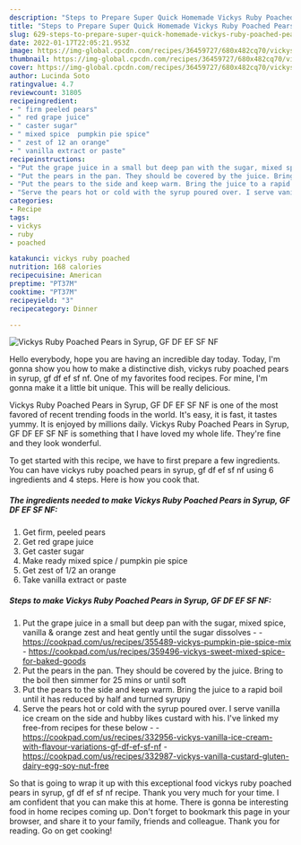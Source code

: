 ```yaml
---
description: "Steps to Prepare Super Quick Homemade Vickys Ruby Poached Pears in Syrup, GF DF EF SF NF"
title: "Steps to Prepare Super Quick Homemade Vickys Ruby Poached Pears in Syrup, GF DF EF SF NF"
slug: 629-steps-to-prepare-super-quick-homemade-vickys-ruby-poached-pears-in-syrup-gf-df-ef-sf-nf
date: 2022-01-17T22:05:21.953Z
image: https://img-global.cpcdn.com/recipes/36459727/680x482cq70/vickys-ruby-poached-pears-in-syrup-gf-df-ef-sf-nf-recipe-main-photo.jpg
thumbnail: https://img-global.cpcdn.com/recipes/36459727/680x482cq70/vickys-ruby-poached-pears-in-syrup-gf-df-ef-sf-nf-recipe-main-photo.jpg
cover: https://img-global.cpcdn.com/recipes/36459727/680x482cq70/vickys-ruby-poached-pears-in-syrup-gf-df-ef-sf-nf-recipe-main-photo.jpg
author: Lucinda Soto
ratingvalue: 4.7
reviewcount: 31805
recipeingredient:
- " firm peeled pears"
- " red grape juice"
- " caster sugar"
- " mixed spice  pumpkin pie spice"
- " zest of 12 an orange"
- " vanilla extract or paste"
recipeinstructions:
- "Put the grape juice in a small but deep pan with the sugar, mixed spice, vanilla &amp; orange zest and heat gently until the sugar dissolves  https://cookpad.com/us/recipes/355489-vickys-pumpkin-pie-spice-mix https://cookpad.com/us/recipes/359496-vickys-sweet-mixed-spice-for-baked-goods"
- "Put the pears in the pan. They should be covered by the juice. Bring to the boil then simmer for 25 mins or until soft"
- "Put the pears to the side and keep warm. Bring the juice to a rapid boil until it has reduced by half and turned syrupy"
- "Serve the pears hot or cold with the syrup poured over. I serve vanilla ice cream on the side and hubby likes custard with his. I&#39;ve linked my free-from recipes for these below  https://cookpad.com/us/recipes/332956-vickys-vanilla-ice-cream-with-flavour-variations-gf-df-ef-sf-nf https://cookpad.com/us/recipes/332987-vickys-vanilla-custard-gluten-dairy-egg-soy-nut-free"
categories:
- Recipe
tags:
- vickys
- ruby
- poached

katakunci: vickys ruby poached 
nutrition: 168 calories
recipecuisine: American
preptime: "PT37M"
cooktime: "PT37M"
recipeyield: "3"
recipecategory: Dinner

---
```



![Vickys Ruby Poached Pears in Syrup, GF DF EF SF NF](https://img-global.cpcdn.com/recipes/36459727/680x482cq70/vickys-ruby-poached-pears-in-syrup-gf-df-ef-sf-nf-recipe-main-photo.jpg)

Hello everybody, hope you are having an incredible day today. Today, I'm gonna show you how to make a distinctive dish, vickys ruby poached pears in syrup, gf df ef sf nf. One of my favorites food recipes. For mine, I'm gonna make it a little bit unique. This will be really delicious.

Vickys Ruby Poached Pears in Syrup, GF DF EF SF NF is one of the most favored of recent trending foods in the world. It's easy, it is fast, it tastes yummy. It is enjoyed by millions daily. Vickys Ruby Poached Pears in Syrup, GF DF EF SF NF is something that I have loved my whole life. They're fine and they look wonderful.




To get started with this recipe, we have to first prepare a few ingredients. You can have vickys ruby poached pears in syrup, gf df ef sf nf using 6 ingredients and 4 steps. Here is how you cook that.

<!--inarticleads1-->

##### The ingredients needed to make Vickys Ruby Poached Pears in Syrup, GF DF EF SF NF:

1. Get  firm, peeled pears
1. Get  red grape juice
1. Get  caster sugar
1. Make ready  mixed spice / pumpkin pie spice
1. Get  zest of 1/2 an orange
1. Take  vanilla extract or paste




<!--inarticleads2-->

##### Steps to make Vickys Ruby Poached Pears in Syrup, GF DF EF SF NF:

1. Put the grape juice in a small but deep pan with the sugar, mixed spice, vanilla &amp; orange zest and heat gently until the sugar dissolves -  - https://cookpad.com/us/recipes/355489-vickys-pumpkin-pie-spice-mix - https://cookpad.com/us/recipes/359496-vickys-sweet-mixed-spice-for-baked-goods
1. Put the pears in the pan. They should be covered by the juice. Bring to the boil then simmer for 25 mins or until soft
1. Put the pears to the side and keep warm. Bring the juice to a rapid boil until it has reduced by half and turned syrupy
1. Serve the pears hot or cold with the syrup poured over. I serve vanilla ice cream on the side and hubby likes custard with his. I&#39;ve linked my free-from recipes for these below -  - https://cookpad.com/us/recipes/332956-vickys-vanilla-ice-cream-with-flavour-variations-gf-df-ef-sf-nf - https://cookpad.com/us/recipes/332987-vickys-vanilla-custard-gluten-dairy-egg-soy-nut-free




So that is going to wrap it up with this exceptional food vickys ruby poached pears in syrup, gf df ef sf nf recipe. Thank you very much for your time. I am confident that you can make this at home. There is gonna be interesting food in home recipes coming up. Don't forget to bookmark this page in your browser, and share it to your family, friends and colleague. Thank you for reading. Go on get cooking!

